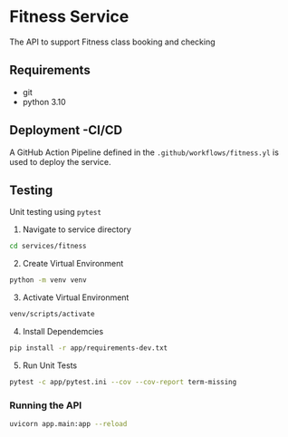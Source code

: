# Fitness Service

The API to support Fitness class booking and checking

## Requirements

- git
- python 3.10


## Deployment -CI/CD

A GitHub Action Pipeline defined in the  `.github/workflows/fitness.yl` is used to deploy the service.


## Testing

Unit testing using `pytest`

1. Navigate to service directory

```sh
cd services/fitness
```

2. Create Virtual Environment

```sh
python -m venv venv
```

3. Activate Virtual Environment

```sh
venv/scripts/activate
```

4. Install Dependemcies

```sh
pip install -r app/requirements-dev.txt
```

5. Run Unit Tests

```sh
pytest -c app/pytest.ini --cov --cov-report term-missing
```

### Running the API

```bash
uvicorn app.main:app --reload
```